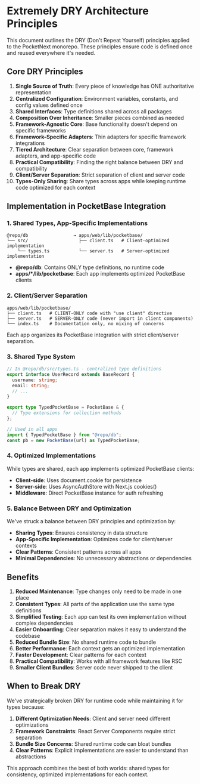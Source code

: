 # Extremely DRY Architecture Principles

This document outlines the DRY (Don't Repeat Yourself) principles applied to the PocketNext monorepo. These principles ensure code is defined once and reused everywhere it's needed.

## Core DRY Principles

1. **Single Source of Truth**: Every piece of knowledge has ONE authoritative representation
2. **Centralized Configuration**: Environment variables, constants, and config values defined once
3. **Shared Interfaces**: Type definitions shared across all packages
4. **Composition Over Inheritance**: Smaller pieces combined as needed
5. **Framework-Agnostic Core**: Base functionality doesn't depend on specific frameworks
6. **Framework-Specific Adapters**: Thin adapters for specific framework integrations
7. **Tiered Architecture**: Clear separation between core, framework adapters, and app-specific code
8. **Practical Compatibility**: Finding the right balance between DRY and compatibility
9. **Client/Server Separation**: Strict separation of client and server code
10. **Types-Only Sharing**: Share types across apps while keeping runtime code optimized for each context

## Implementation in PocketBase Integration

### 1. Shared Types, App-Specific Implementations

```
@repo/db                 → apps/web/lib/pocketbase/
└── src/                   ├── client.ts   # Client-optimized implementation
    └── types.ts           └── server.ts   # Server-optimized implementation
```

- **@repo/db**: Contains ONLY type definitions, no runtime code
- **apps/\*/lib/pocketbase**: Each app implements optimized PocketBase clients

### 2. Client/Server Separation

```
apps/web/lib/pocketbase/
├── client.ts   # CLIENT-ONLY code with "use client" directive
├── server.ts   # SERVER-ONLY code (never import in client components)
└── index.ts    # Documentation only, no mixing of concerns
```

Each app organizes its PocketBase integration with strict client/server separation.

### 3. Shared Type System

```typescript
// In @repo/db/src/types.ts - centralized type definitions
export interface UserRecord extends BaseRecord {
  username: string;
  email: string;
  // ...
}

export type TypedPocketBase = PocketBase & {
  // Type extensions for collection methods
};

// Used in all apps
import { TypedPocketBase } from "@repo/db";
const pb = new PocketBase(url) as TypedPocketBase;
```

### 4. Optimized Implementations

While types are shared, each app implements optimized PocketBase clients:

- **Client-side**: Uses document.cookie for persistence
- **Server-side**: Uses AsyncAuthStore with Next.js cookies()
- **Middleware**: Direct PocketBase instance for auth refreshing

### 5. Balance Between DRY and Optimization

We've struck a balance between DRY principles and optimization by:

- **Sharing Types**: Ensures consistency in data structure
- **App-Specific Implementation**: Optimizes code for client/server contexts
- **Clear Patterns**: Consistent patterns across all apps
- **Minimal Dependencies**: No unnecessary abstractions or dependencies

## Benefits

1. **Reduced Maintenance**: Type changes only need to be made in one place
2. **Consistent Types**: All parts of the application use the same type definitions
3. **Simplified Testing**: Each app can test its own implementation without complex dependencies
4. **Easier Onboarding**: Clear separation makes it easy to understand the codebase
5. **Reduced Bundle Size**: No shared runtime code to bundle
6. **Better Performance**: Each context gets an optimized implementation
7. **Faster Development**: Clear patterns for each context
8. **Practical Compatibility**: Works with all framework features like RSC
9. **Smaller Client Bundles**: Server code never shipped to the client

## When to Break DRY

We've strategically broken DRY for runtime code while maintaining it for types because:

1. **Different Optimization Needs**: Client and server need different optimizations
2. **Framework Constraints**: React Server Components require strict separation
3. **Bundle Size Concerns**: Shared runtime code can bloat bundles
4. **Clear Patterns**: Explicit implementations are easier to understand than abstractions

This approach combines the best of both worlds: shared types for consistency, optimized implementations for each context.
